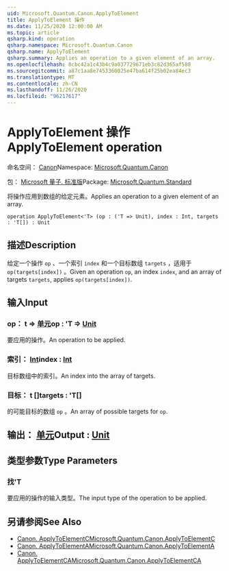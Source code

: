 ```yaml
---
uid: Microsoft.Quantum.Canon.ApplyToElement
title: ApplyToElement 操作
ms.date: 11/25/2020 12:00:00 AM
ms.topic: article
qsharp.kind: operation
qsharp.namespace: Microsoft.Quantum.Canon
qsharp.name: ApplyToElement
qsharp.summary: Applies an operation to a given element of an array.
ms.openlocfilehash: 8cbc42a1c43b4c9a037729671eb3c82d365af580
ms.sourcegitcommit: a87c1aa8e7453360025e47ba614f25b02ea84ec3
ms.translationtype: MT
ms.contentlocale: zh-CN
ms.lasthandoff: 11/26/2020
ms.locfileid: "96217617"
---
```

# <a name="applytoelement-operation"></a><span data-ttu-id="51b95-102">ApplyToElement 操作</span><span class="sxs-lookup"><span data-stu-id="51b95-102">ApplyToElement operation</span></span>

<span data-ttu-id="51b95-103">命名空间： [Canon](xref:Microsoft.Quantum.Canon)</span><span class="sxs-lookup"><span data-stu-id="51b95-103">Namespace: [Microsoft.Quantum.Canon](xref:Microsoft.Quantum.Canon)</span></span>

<span data-ttu-id="51b95-104">包： [Microsoft 量子. 标准版](https://nuget.org/packages/Microsoft.Quantum.Standard)</span><span class="sxs-lookup"><span data-stu-id="51b95-104">Package: [Microsoft.Quantum.Standard](https://nuget.org/packages/Microsoft.Quantum.Standard)</span></span>


<span data-ttu-id="51b95-105">将操作应用到数组的给定元素。</span><span class="sxs-lookup"><span data-stu-id="51b95-105">Applies an operation to a given element of an array.</span></span>

```qsharp
operation ApplyToElement<'T> (op : ('T => Unit), index : Int, targets : 'T[]) : Unit
```


## <a name="description"></a><span data-ttu-id="51b95-106">描述</span><span class="sxs-lookup"><span data-stu-id="51b95-106">Description</span></span>

<span data-ttu-id="51b95-107">给定一个操作 `op` 、一个索引 `index` 和一个目标数组 `targets` ，适用于 `op(targets[index])` 。</span><span class="sxs-lookup"><span data-stu-id="51b95-107">Given an operation `op`, an index `index`, and an array of targets `targets`, applies `op(targets[index])`.</span></span>

## <a name="input"></a><span data-ttu-id="51b95-108">输入</span><span class="sxs-lookup"><span data-stu-id="51b95-108">Input</span></span>

### <a name="op--t--unit"></a><span data-ttu-id="51b95-109">op： t => [单元](xref:microsoft.quantum.lang-ref.unit)</span><span class="sxs-lookup"><span data-stu-id="51b95-109">op : 'T => [Unit](xref:microsoft.quantum.lang-ref.unit)</span></span> 

<span data-ttu-id="51b95-110">要应用的操作。</span><span class="sxs-lookup"><span data-stu-id="51b95-110">An operation to be applied.</span></span>


### <a name="index--int"></a><span data-ttu-id="51b95-111">索引： [Int](xref:microsoft.quantum.lang-ref.int)</span><span class="sxs-lookup"><span data-stu-id="51b95-111">index : [Int](xref:microsoft.quantum.lang-ref.int)</span></span>

<span data-ttu-id="51b95-112">目标数组中的索引。</span><span class="sxs-lookup"><span data-stu-id="51b95-112">An index into the array of targets.</span></span>


### <a name="targets--t"></a><span data-ttu-id="51b95-113">目标： t []</span><span class="sxs-lookup"><span data-stu-id="51b95-113">targets : 'T[]</span></span>

<span data-ttu-id="51b95-114">的可能目标的数组 `op` 。</span><span class="sxs-lookup"><span data-stu-id="51b95-114">An array of possible targets for `op`.</span></span>



## <a name="output--unit"></a><span data-ttu-id="51b95-115">输出： [单元](xref:microsoft.quantum.lang-ref.unit)</span><span class="sxs-lookup"><span data-stu-id="51b95-115">Output : [Unit](xref:microsoft.quantum.lang-ref.unit)</span></span>



## <a name="type-parameters"></a><span data-ttu-id="51b95-116">类型参数</span><span class="sxs-lookup"><span data-stu-id="51b95-116">Type Parameters</span></span>

### <a name="t"></a><span data-ttu-id="51b95-117">找</span><span class="sxs-lookup"><span data-stu-id="51b95-117">'T</span></span>

<span data-ttu-id="51b95-118">要应用的操作的输入类型。</span><span class="sxs-lookup"><span data-stu-id="51b95-118">The input type of the operation to be applied.</span></span>

## <a name="see-also"></a><span data-ttu-id="51b95-119">另请参阅</span><span class="sxs-lookup"><span data-stu-id="51b95-119">See Also</span></span>

- [<span data-ttu-id="51b95-120">Canon. ApplyToElementC</span><span class="sxs-lookup"><span data-stu-id="51b95-120">Microsoft.Quantum.Canon.ApplyToElementC</span></span>](xref:Microsoft.Quantum.Canon.ApplyToElementC)
- [<span data-ttu-id="51b95-121">Canon. ApplyToElementA</span><span class="sxs-lookup"><span data-stu-id="51b95-121">Microsoft.Quantum.Canon.ApplyToElementA</span></span>](xref:Microsoft.Quantum.Canon.ApplyToElementA)
- [<span data-ttu-id="51b95-122">Canon. ApplyToElementCA</span><span class="sxs-lookup"><span data-stu-id="51b95-122">Microsoft.Quantum.Canon.ApplyToElementCA</span></span>](xref:Microsoft.Quantum.Canon.ApplyToElementCA)